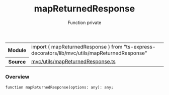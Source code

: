 <header class="symbol-info-header">    <h1 id="mapreturnedresponse">mapReturnedResponse</h1>    <label class="symbol-info-type-label function">Function</label>    <label class="api-type-label private">private</label>  </header>
<section class="symbol-info">      <table class="is-full-width">        <tbody>        <tr>          <th>Module</th>          <td>            <div class="lang-typescript">                <span class="token keyword">import</span> { mapReturnedResponse }                 <span class="token keyword">from</span>                 <span class="token string">"ts-express-decorators/lib/mvc/utils/mapReturnedResponse"</span>                            </div>          </td>        </tr>        <tr>          <th>Source</th>          <td>            <a href="https://romakita.github.io/ts-express-decorators/#//blob/v2.15.3/src/mvc/utils/mapReturnedResponse.ts#L0-L0">                mvc/utils/mapReturnedResponse.ts            </a>        </td>        </tr>                </tbody>      </table>    </section>

### Overview

<pre><code class="typescript-lang">function <span class="token function">mapReturnedResponse</span><span class="token punctuation">(</span>options<span class="token punctuation">:</span> <span class="token keyword">any</span><span class="token punctuation">)</span><span class="token punctuation">:</span> <span class="token keyword">any</span><span class="token punctuation">;</span></code></pre>
